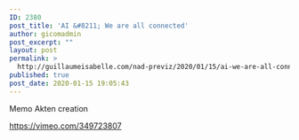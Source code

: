 ```yaml
---
ID: 2380
post_title: 'AI &#8211; We are all connected'
author: gicomadmin
post_excerpt: ""
layout: post
permalink: >
  http://guillaumeisabelle.com/nad-previz/2020/01/15/ai-we-are-all-connected/
published: true
post_date: 2020-01-15 19:05:43
---
```

<!-- wp:paragraph -->

Memo Akten creation

<!-- /wp:paragraph -->

<!-- wp:paragraph -->

https://vimeo.com/349723807

<!-- /wp:paragraph -->

<!-- wp:paragraph -->



<!-- /wp:paragraph -->